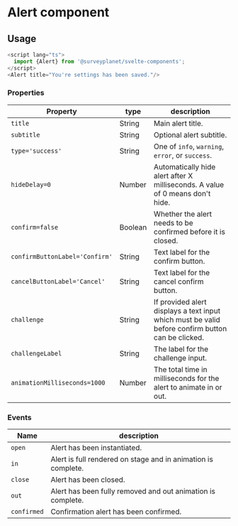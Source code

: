 # Alert component

## Usage

```ts
<script lang="ts">
  import {Alert} from '@surveyplanet/svelte-components';
</script>
<Alert title="You're settings has been saved."/>
```

### Properties

| Property                       | type    | description                                                                                       |
| ------------------------------ | ------- | ------------------------------------------------------------------------------------------------- |
| `title`                        | String  | Main alert title.                                                                                 |
| `subtitle`                     | String  | Optional alert subtitle.                                                                          |
| `type='success'`               | String  | One of `info`, `warning`, `error`, or `success`.                                                  |
| `hideDelay=0`                  | Number  | Automatically hide alert after X milliseconds. A value of 0 means don't hide.                     |
| `confirm=false`                | Boolean | Whether the alert needs to be confirmed before it is closed.                                      |
| `confirmButtonLabel='Confirm'` | String  | Text label for the confirm button.                                                                |
| `cancelButtonLabel='Cancel'`   | String  | Text label for the cancel confirm button.                                                         |
| `challenge`                    | String  | If provided alert displays a text input which must be valid before confirm button can be clicked. |
| `challengeLabel`               | String  | The label for the challenge input.                                                                |
| `animationMilliseconds=1000`   | Number  | The total time in milliseconds for the alert to animate in or out.                                |

### Events

| Name        | description                                                   |
| ----------- | ------------------------------------------------------------- |
| `open`      | Alert has been instantiated.                                  |
| `in`        | Alert is full rendered on stage and in animation is complete. |
| `close`     | Alert has been closed.                                        |
| `out`       | Alert has been fully removed and out animation is complete.   |
| `confirmed` | Confirmation alert has been confirmed.                        |
